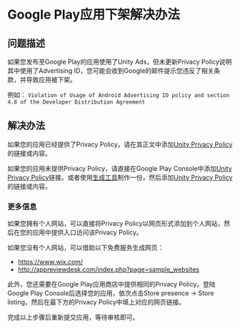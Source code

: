 # Google Play应用下架解决办法

## 问题描述

如果您发布至Google Play的应用使用了Unity Ads，但未更新Privacy Policy说明其中使用了Advertising ID，您可能会收到Google的邮件提示您违反了相关条款，并导致应用被下架。

例如： `Violation of Usage of Android Advertising ID policy and section 4.8 of the Developer Distribution Agreement`

## 解决办法

如果您的应用已经提供了Privacy Policy，请在其正文中添加[Unity Privacy Policy](https://unity3d.com/legal/privacy-policy)的链接或内容。

如果您的应用未提供Privacy Policy，请直接在Google Play Console中添加[Unity Privacy Policy](https://unity3d.com/legal/privacy-policy)链接。或者使用[生成工具](https://app-privacy-policy-generator.firebaseapp.com/)制作一份，然后添加[Unity Privacy Policy](https://unity3d.com/legal/privacy-policy)的链接或内容。

### 更多信息

如果您拥有个人网站，可以直接将Privacy Policy以网页形式添加到个人网站，然后在您的应用中提供入口访问该Privacy Policy。

如果您没有个人网站，可以借助以下免费服务生成网页：

- https://www.wix.com/
- http://appreviewdesk.com/index.php?page=sample_websites

此外，您还需要在Google Play应用商店中提供相同的Privacy Policy。登陆Google Play Console后选择您的应用，依次点击Store presence -> Store listing，然后在最下方的Privacy Policy中填上对应的网页链接。

完成以上步骤后重新提交应用，等待审核即可。